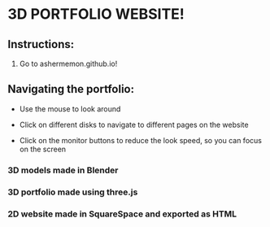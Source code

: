 # 3D PORTFOLIO WEBSITE!

## Instructions:

1. Go to ashermemon.github.io!


## Navigating the portfolio:

- Use the mouse to look around

- Click on different disks to navigate to different pages on the website

- Click on the monitor buttons to reduce the look speed, so you can focus on the screen


### 3D models made in Blender
### 3D portfolio made using three.js
### 2D website made in SquareSpace and exported as HTML
